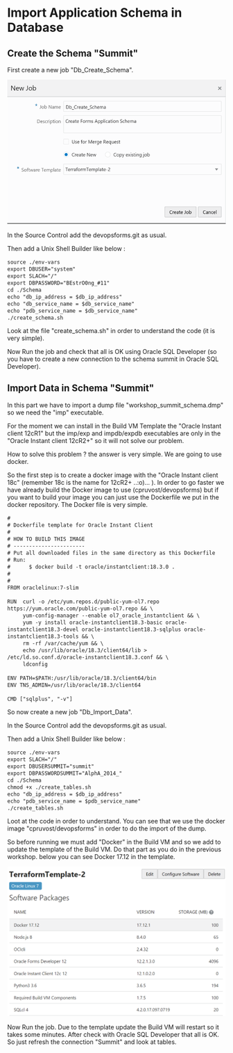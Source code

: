 # Import Application Schema in Database

## Create the Schema "Summit"

First create a new job "Db_Create_Schema".

![Create_Schema](./images/Db_Create_Schema_Job.png)

In the Source Control add the devopsforms.git as usual.

Then add a Unix Shell Builder like below :

```shell
source ./env-vars
export DBUSER="system"
export SLACH="/"
export DBPASSWORD="BEstrO0ng_#11"
cd ./Schema
echo "db_ip_address = $db_ip_address" 
echo "db_service_name = $db_service_name" 
echo "pdb_service_name = $db_service_name" 
./create_schema.sh
```

Look at the file "create_schema.sh" in order to understand the code (it is very simple).

Now Run the job and check that all is OK using Oracle SQL Developer (so you have to create a new connection to the schema summit in Oracle SQL Developer).

## Import Data in Schema "Summit"

In this part we have to import a dump file "workshop_summit_schema.dmp" so we need the "imp" executable.

For the moment we can install in the Build VM Template the "Oracle Instant client 12cR1" but the imp/exp and impdb/expdb executables are only in the "Oracle Instant client 12cR2+" so it will not solve our problem.

How to solve this problem ? the answer is very simple. We are going to use docker.

So the first step is to create a docker image with the "Oracle Instant client 18c" (remember 18c is the name for 12cR2+ ..:o)... ). In order to go faster we have already build the Docker image to use (cpruvost/devopsforms) but if you want to build your image you can just use the Dockerfile we put in the docker repository. The Docker file is very simple.

```shell
#
# Dockerfile template for Oracle Instant Client
#
# HOW TO BUILD THIS IMAGE
# -----------------------
# Put all downloaded files in the same directory as this Dockerfile
# Run: 
#      $ docker build -t oracle/instantclient:18.3.0 . 
#
#
FROM oraclelinux:7-slim

RUN  curl -o /etc/yum.repos.d/public-yum-ol7.repo https://yum.oracle.com/public-yum-ol7.repo && \
     yum-config-manager --enable ol7_oracle_instantclient && \
     yum -y install oracle-instantclient18.3-basic oracle-instantclient18.3-devel oracle-instantclient18.3-sqlplus oracle-instantclient18.3-tools && \
     rm -rf /var/cache/yum && \
     echo /usr/lib/oracle/18.3/client64/lib > /etc/ld.so.conf.d/oracle-instantclient18.3.conf && \
     ldconfig

ENV PATH=$PATH:/usr/lib/oracle/18.3/client64/bin
ENV TNS_ADMIN=/usr/lib/oracle/18.3/client64

CMD ["sqlplus", "-v"]

```

So now create a new job "Db_Import_Data".

In the Source Control add the devopsforms.git as usual.

Then add a Unix Shell Builder like below :

```shell
source ./env-vars
export SLACH="/"
export DBUSERSUMMIT="summit"
export DBPASSWORDSUMMIT="AlphA_2014_"
cd ./Schema
chmod +x ./create_tables.sh
echo "db_ip_address = $db_ip_address" 
echo "pdb_service_name = $pdb_service_name" 
./create_tables.sh
```

Loot at the code in order to understand. You can see that we use the docker image "cpruvost/devopsforms" in order to do the import of the dump.

So before running we must add "Docker" in the Build VM and so we add to update the template of the Build VM. Do that part as you do in the previous workshop. below you can see Docker 17.12 in the template.

![Template_Docker](./images/Template_with_Docker.png)



Now Run the job. Due to the template update the Build VM will restart so it takes some minutes. After  check with Oracle SQL Developer that all is OK. So just refresh the connection "Summit" and look at tables.